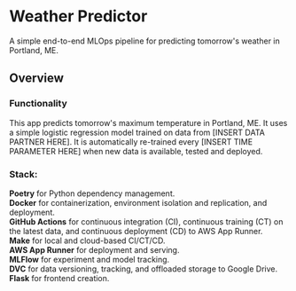# Weather Predictor
A simple end-to-end MLOps pipeline for predicting tomorrow's weather in Portland, ME.

## Overview

### Functionality
This app predicts tomorrow's maximum temperature in Portland, ME. 
It uses a simple logistic regression model trained on data from [INSERT DATA PARTNER HERE].
It is automatically re-trained every [INSERT TIME PARAMETER HERE] when new data is available, tested and deployed.

### Stack:
<b>Poetry</b> for Python dependency management.<br>
<b>Docker</b> for containerization, environment isolation and replication, and deployment.<br>
<b>GitHub Actions</b> for continuous integration (CI), continuous training (CT) on the latest data, and continuous deployment (CD) to AWS App Runner.<br>
<b>Make</b> for local and cloud-based CI/CT/CD.<br>
<b>AWS App Runner</b> for deployment and serving.<br>
<b>MLFlow</b> for experiment and model tracking.<br>
<b>DVC</b> for data versioning, tracking, and offloaded storage to Google Drive.<br>
<b>Flask</b> for frontend creation.<br>